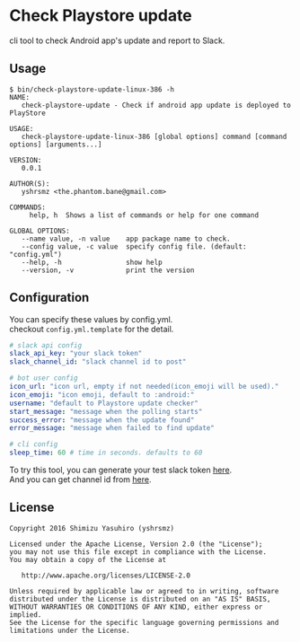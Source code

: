 Check Playstore update
===

cli tool to check Android app's update and report to Slack.

## Usage

```shell
$ bin/check-playstore-update-linux-386 -h
NAME:
   check-playstore-update - Check if android app update is deployed to PlayStore

USAGE:
   check-playstore-update-linux-386 [global options] command [command options] [arguments...]

VERSION:
   0.0.1

AUTHOR(S):
   yshrsmz <the.phantom.bane@gmail.com>

COMMANDS:
     help, h  Shows a list of commands or help for one command

GLOBAL OPTIONS:
   --name value, -n value    app package name to check.
   --config value, -c value  specify config file. (default: "config.yml")
   --help, -h                show help
   --version, -v             print the version
```

## Configuration

You can specify these values by config.yml.  
checkout `config.yml.template` for the detail.

```yaml
# slack api config
slack_api_key: "your slack token"
slack_channel_id: "slack channel id to post"

# bot user config
icon_url: "icon url, empty if not needed(icon_emoji will be used)."
icon_emoji: "icon emoji, default to :android:"
username: "default to Playstore update checker"
start_message: "message when the polling starts"
success_error: "message when the update found"
error_message: "message when failed to find update"

# cli config
sleep_time: 60 # time in seconds. defaults to 60
```

To try this tool, you can generate your test slack token [here](https://api.slack.com/web).  
And you can get channel id from [here](https://api.slack.com/methods/channels.list/test).


## License

    Copyright 2016 Shimizu Yasuhiro (yshrsmz)

    Licensed under the Apache License, Version 2.0 (the "License");
    you may not use this file except in compliance with the License.
    You may obtain a copy of the License at

       http://www.apache.org/licenses/LICENSE-2.0

    Unless required by applicable law or agreed to in writing, software
    distributed under the License is distributed on an "AS IS" BASIS,
    WITHOUT WARRANTIES OR CONDITIONS OF ANY KIND, either express or implied.
    See the License for the specific language governing permissions and
    limitations under the License.
